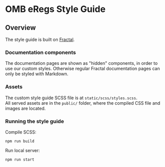 # OMB eRegs Style Guide

## Overview
The style guide is built on [Fractal](https://fractal.build/guide).

### Documentation components
The documentation pages are shown as "hidden" components, in order to use our custom styles. Otherwise regular Fractal documentation pages can only be styled with Markdown.

### Assets
The custom style guide SCSS file is at `static/scss/styles.scss`.<br>
All served assets are in the `public/` folder, where the compiled CSS file and images are located.

### Running the style guide
Compile SCSS:

```npm run build```

Run local server:

```npm run start```
